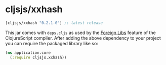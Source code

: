 # cljsjs/xxhash

[](dependency)
```clojure
[cljsjs/xxhash "0.2.1-0"] ;; latest release
```
[](/dependency)

This jar comes with `deps.cljs` as used by the [Foreign Libs][flibs] feature
of the ClojureScript compiler. After adding the above dependency to your project
you can require the packaged library like so:

```clojure
(ns application.core
  (:require cljsjs.xxhash))
```

[flibs]: https://clojurescript.org/reference/packaging-foreign-deps
